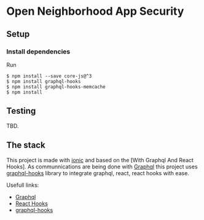 # Open Neighborhood App Security

## Setup

### Install dependencies

Run 

```shell
$ npm install --save core-js@^3
$ npm install graphql-hooks
$ npm install graphql-hooks-memcache
$ npm install
```

## Testing

TBD.

## The stack

This project is made with [ionic](https://ionicframework.com/) and based on the [With Graphql And React Hooks].
As communnications are being done with [Graphql](https://graphql.org) this project uses [graphql-hooks](https://github.com/nearform/graphql-hooks) library to integrate graphql, react, react hooks with ease.

Usefull links:

* [Graphql](https://graphql.org)
* [React Hooks](https://reactjs.org/docs/hooks-intro.html)
* [graphql-hooks](https://github.com/nearform/graphql-hooks)
